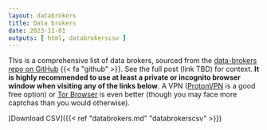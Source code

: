```yaml
---
layout: databrokers
title: Data brokers
date: 2023-11-01
outputs: [ html, databrokerscsv ]
---
```


This is a comprehensive list of data brokers, sourced from the <a href="https://github.com/brianreumere/data-brokers" target="_blank">data-brokers repo on GitHub</a> {{< fa "github" >}}. See the full post (link TBD) for context. **It is highly recommended to use at least a private or incognito browser window when visiting any of the links below**. A VPN (<a href="https://protonvpn.com/" target="_blank">ProtonVPN</a> is a good free option) or <a href="https://www.torproject.org/download/" target="_blank">Tor Browser</a> is even better (though you may face more captchas than you would otherwise).

[Download CSV]({{< ref "databrokers.md" "databrokerscsv" >}})
